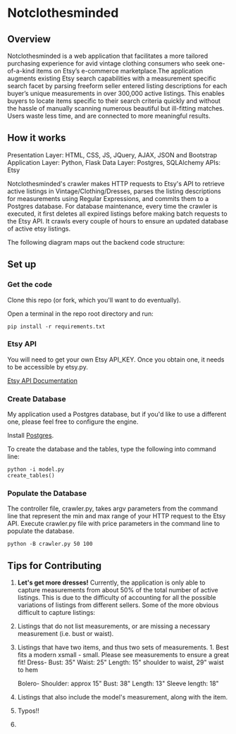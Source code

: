Notclothesminded
=========================

Overview
-----------

Notclothesminded is a web application that facilitates a more tailored purchasing experience for avid vintage clothing
consumers who seek one-of-a-kind items on Etsy’s e-commerce marketplace.The application augments existing Etsy search
capabilities with a measurement specific search facet by parsing freeform seller entered listing descriptions for each
buyer’s unique measurements in over 300,000 active listings.  This enables buyers to locate items specific to their 
search criteria quickly and without the hassle of manually scanning numerous beautiful but ill-fitting matches. 
Users waste less time, and are connected to more meaningful results. 

How it works
------------
Presentation Layer:  HTML, CSS, JS, JQuery, AJAX, JSON and Bootstrap
Application Layer: Python, Flask
Data Layer: Postgres, SQLAlchemy
APIs: Etsy

Notclothesminded's crawler makes HTTP requests to Etsy's API to retrieve active listings in Vintage/Clothing/Dresses, parses the listing descriptions for measurements using Regular Expressions, and commits them to a Postgres database. For database maintenance, every time the crawler is executed, it first deletes all expired listings before making batch requests to the Etsy API. It crawls every couple of hours to ensure an updated database of active etsy listings. 

The following diagram maps out the backend code structure:


Set up
------------
### Get the code

Clone this repo (or fork, which you'll want to do eventually).

Open a terminal in the repo root directory and run:

```
pip install -r requirements.txt
```
### Etsy API

You will need to get your own Etsy API_KEY. Once you obtain one, it needs to be accessible by etsy.py.

[Etsy API Documentation](https://www.etsy.com/developers/documentation/getting_started/api_basics)



### Create Database

My application used a Postgres database, but if you'd like to use a different one, please feel free to configure the engine.

Install [Postgres](http://postgresapp.com/documentation/).


To create the database and the tables, type the following into command line:


```
python -i model.py
create_tables()
```

### Populate the Database

The controller file, crawler.py, takes argv parameters from the command line that represent the min and max range of your
HTTP request to the Etsy API. Execute crawler.py file with price parameters in the command line to populate the database.


```
python -B crawler.py 50 100
```


Tips for Contributing
------
1. __Let's get more dresses!__ Currently, the application is only able to capture measurements from about 50% of the total number of active listings. This is due to the difficulty of accounting for all the possible variations of listings from different sellers. Some of the more obvious difficult to capture listings:

  1. Listings that do not list measurements, or are missing a necessary measurement (i.e. bust or waist). 
  2. Listings that have two items, and thus two sets of measurements.
    1. Best fits a modern xsmall - small. Please see measurements to ensure a great fit!
       Dress- 
       Bust: 35"
       Waist: 25"
       Length: 15" shoulder to waist, 29" waist to hem
      
       Bolero- 
       Shoulder: approx 15"
       Bust: 38"
       Length: 13"
       Sleeve length: 18"
  3. Listings that also include the model's measurement, along with the item.
  4. Typos!!
  5. 
